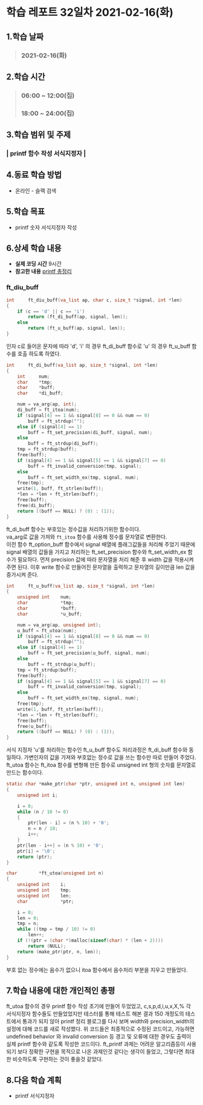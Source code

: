 # 학습 레포트 32일차 2021-02-16(화)
## 1.학습 날짜
> ### 2021-02-16(화)

## 2.학습 시간
> ### 06:00 ~ 12:00(집)
> ### 18:00 ~ 24:00(집)

## 3.학습 범위 및 주제
### | printf 함수 작성 서식지정자 |

## 4.동료 학습 방법
- 온라인 - 슬랙 검색

## 5.학습 목표
- printf 숫자 서식지정자 작성

## 6.상세 학습 내용
- **실제 코딩 시간** 9시간
- **참고한 내용** [printf 총정리](https://stdbc.tistory.com/59)

### ft_diu_buff

```c
int		ft_diu_buff(va_list ap, char c, size_t *signal, int *len)
{
	if (c == 'd' || c == 'i')
		return (ft_di_buff(ap, signal, len));
	else
		return (ft_u_buff(ap, signal, len));
}
```
인자 c로 들어온 문자에 따라 'd', 'i' 의 경우 ft_di_buff 함수로 'u' 의 경우 ft_u_buff 함수를 호출 하도록 하였다.

```c
int		ft_di_buff(va_list ap, size_t *signal, int *len)
{
	int		num;
	char	*tmp;
	char	*buff;
	char	*di_buff;

	num = va_arg(ap, int);
	di_buff = ft_itoa(num);
	if (signal[4] == 1 && signal[8] == 0 && num == 0)
		buff = ft_strdup("");
	else if (signal[4] == 1)
		buff = ft_set_precision(di_buff, signal, num);
	else
		buff = ft_strdup(di_buff);
	tmp = ft_strdup(buff);
	free(buff);
	if (signal[4] == 1 && signal[5] == 1 && signal[7] == 0)
		buff = ft_invalid_conversion(tmp, signal);
	else
		buff = ft_set_width_ex(tmp, signal, num);
	free(tmp);
	write(1, buff, ft_strlen(buff));
	*len = *len + ft_strlen(buff);
	free(buff);
	free(di_buff);
	return ((buff == NULL) ? (0) : (1));
}
```

ft_di_buff 함수는 부호있는 정수값을 처리하기위한 함수이다.\
va_arg로 값을 가져와 `ft_itoa` 함수를 사용해 정수를 문자열로 변환한다.\
이전 함수 ft_option_buff 함수에서 signal 배열에 플래그값들을 처리해 주었기 때문에 signal 배열의 값들을 가지고 처리하는 ft_set_precision 함수와 ft_set_width_ex 함수가 필요하다. 먼저 precision 값에 따라 문자열을 처리 해준 후 width 값을 적용시켜주면 된다. 이후 write 함수로 만들어진 문자열을 출력하고 문자열의 길이만큼 len 값을 증가시켜 준다.

```c
int		ft_u_buff(va_list ap, size_t *signal, int *len)
{
	unsigned int	num;
	char			*tmp;
	char			*buff;
	char			*u_buff;

	num = va_arg(ap, unsigned int);
	u_buff = ft_utoa(num);
	if (signal[4] == 1 && signal[8] == 0 && num == 0)
		buff = ft_strdup("");
	else if (signal[4] == 1)
		buff = ft_set_precision(u_buff, signal, num);
	else
		buff = ft_strdup(u_buff);
	tmp = ft_strdup(buff);
	free(buff);
	if (signal[4] == 1 && signal[5] == 1 && signal[7] == 0)
		buff = ft_invalid_conversion(tmp, signal);
	else
		buff = ft_set_width_ex(tmp, signal, num);
	free(tmp);
	write(1, buff, ft_strlen(buff));
	*len = *len + ft_strlen(buff);
	free(buff);
	free(u_buff);
	return ((buff == NULL) ? (0) : (1));
}
```
서식 지정자 'u'를 처리하는 함수인 ft_u_buff 함수도 처리과정은 ft_di_buff 함수와 동일하다. 가변인자의 값을 가져와 부호없는 정수로 값을 쓰는 함수만 따로 만들어 주었다.\
ft_utoa 함수는 ft_itoa 함수를 변형해 만든 함수로 unsigned int 형의 숫자를 문자열로 만드는 함수이다.

```c
static char	*make_ptr(char *ptr, unsigned int n, unsigned int len)
{
	unsigned int i;

	i = 0;
	while (n / 10 != 0)
	{
		ptr[len - i] = (n % 10) + '0';
		n = n / 10;
		i++;
	}
	ptr[len - i++] = (n % 10) + '0';
	ptr[i] = '\0';
	return (ptr);
}

char		*ft_utoa(unsigned int n)
{
	unsigned int	i;
	unsigned int	tmp;
	unsigned int	len;
	char			*ptr;

	i = 0;
	len = 0;
	tmp = n;
	while ((tmp = tmp / 10) != 0)
		len++;
	if (!(ptr = (char *)malloc(sizeof(char) * (len + 2))))
		return (NULL);
	return (make_ptr(ptr, n, len));
}
```
부호 없는 정수에는 음수가 없으니 itoa 함수에서 음수처리 부분을 지우고 만들었다.

## 7.학습 내용에 대한 개인적인 총평
ft_utoa 함수의 경우 printf 함수 작성 초기에 만들어 두었었고, c,s,p,d,i,u,x,X,% 각 서식지정자 함수들도 만들었었지만 테스터를 통해 테스트 해본 결과 150 개정도의 테스트에서 통과가 되지 않아 printf 정리 블로그를 다시 보며 width와 precision_width의 설정에 대해 코드를 새로 작성했다. 위 코드들은 최종적으로 수정된 코드이고, 가능하면 undefined behavior 와 invalid conversion 등 경고 및 오류에 대한 경우도 출력이 실제 printf 함수와 같도록 작성한 코드이다. ft_printf 과제는 어려운 알고리즘등이 사용되기 보다 정확한 구현을 목적으로 나온 과제인것 같다는 생각이 들었고, 그렇다면 최대한 비슷하도록 구현하는 것이 좋을것 같았다.

## 8.다음 학습 계획
- printf 서식지정자